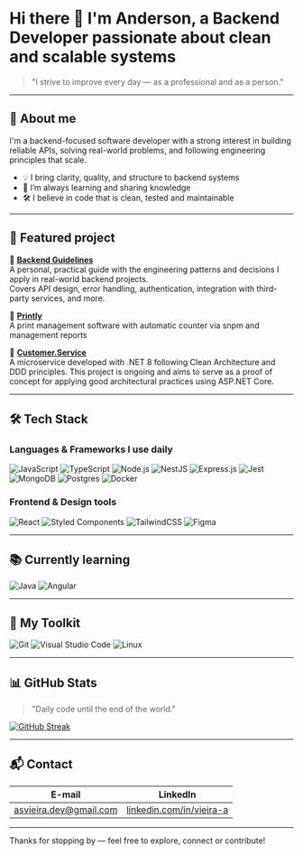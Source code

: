 # Hi there 👋 I'm Anderson, a Backend Developer passionate about clean and scalable systems

> "I strive to improve every day — as a professional and as a person."

---

## 🚀 About me

I'm a backend-focused software developer with a strong interest in building reliable APIs, solving real-world problems, and following engineering principles that scale.

- 💡 I bring clarity, quality, and structure to backend systems
- 🧠 I’m always learning and sharing knowledge
- 🛠️ I believe in code that is clean, tested and maintainable

---

## 🧭 Featured project

📘 **[Backend Guidelines](https://github.com/vieira-a/backend-guidelines)**  
A personal, practical guide with the engineering patterns and decisions I apply in real-world backend projects.  
Covers API design, error handling, authentication, integration with third-party services, and more.

📘 **[Printly](https://github.com/vieira-a/Printly.Backend)**  
A print management software with automatic counter via snpm and management reports

📘 **[Customer.Service](https://github.com/vieira-a/CustomerService.API)**  
A microservice developed with .NET 8 following Clean Architecture and DDD principles. This project is ongoing and aims to serve as a proof of concept for applying good architectural practices using ASP.NET Core.

---

## 🛠️ Tech Stack

### Languages & Frameworks I use daily

![JavaScript](https://img.shields.io/badge/javascript-%23323330.svg?style=for-the-badge&logo=javascript&logoColor=%23F7DF1E)
![TypeScript](https://img.shields.io/badge/typescript-%23007ACC.svg?style=for-the-badge&logo=typescript&logoColor=white)
![Node.js](https://img.shields.io/badge/node.js-6DA55F?style=for-the-badge&logo=node.js&logoColor=white)
![NestJS](https://img.shields.io/badge/nestjs-%23E0234E.svg?style=for-the-badge&logo=nestjs&logoColor=white)
![Express.js](https://img.shields.io/badge/express.js-%23404d59.svg?style=for-the-badge&logo=express&logoColor=%2361DAFB)
![Jest](https://img.shields.io/badge/-jest-%23C21325?style=for-the-badge&logo=jest&logoColor=white)
![MongoDB](https://img.shields.io/badge/MongoDB-%234ea94b.svg?style=for-the-badge&logo=mongodb&logoColor=white)
![Postgres](https://img.shields.io/badge/postgres-%23316192.svg?style=for-the-badge&logo=postgresql&logoColor=white)
![Docker](https://img.shields.io/badge/Docker-2496ED?style=for-the-badge&logo=docker&logoColor=white)

### Frontend & Design tools

![React](https://img.shields.io/badge/react-%2320232a.svg?style=for-the-badge&logo=react&logoColor=%2361DAFB)
![Styled Components](https://img.shields.io/badge/styled--components-DB7093?style=for-the-badge&logo=styled-components&logoColor=white)
![TailwindCSS](https://img.shields.io/badge/tailwindcss-%2338B2AC.svg?style=for-the-badge&logo=tailwind-css&logoColor=white)
![Figma](https://img.shields.io/badge/figma-%23F24E1E.svg?style=for-the-badge&logo=figma&logoColor=white)

---

## 📚 Currently learning

![Java](https://img.shields.io/badge/java-%23ED8B00.svg?style=for-the-badge&logo=openjdk&logoColor=white)
![Angular](https://img.shields.io/badge/angular.js-%23E23237.svg?style=for-the-badge&logo=angularjs&logoColor=white)

---

## 🔧 My Toolkit

![Git](https://img.shields.io/badge/git-%23F05033.svg?style=for-the-badge&logo=git&logoColor=white)
![Visual Studio Code](https://img.shields.io/badge/Visual%20Studio%20Code-0078d7.svg?style=for-the-badge&logo=visual-studio-code&logoColor=white)
![Linux](https://img.shields.io/badge/Linux-FCC624?style=for-the-badge&logo=linux&logoColor=black)

---

## 📊 GitHub Stats

> "Daily code until the end of the world."

[![GitHub Streak](https://streak-stats.demolab.com?user=vieira-a&theme=onedark-duo&hide_border=true)](https://git.io/streak-stats)

---

## 📬 Contact

| E-mail                               | LinkedIn                                |
|--------------------------------------|------------------------------------------|
| [asvieira.dev@gmail.com](mailto:asvieira.dev@gmail.com) | [linkedin.com/in/vieira-a](https://www.linkedin.com/in/vieira-a) |

---

Thanks for stopping by — feel free to explore, connect or contribute!
